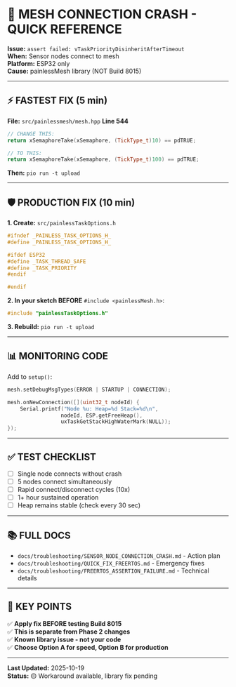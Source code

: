 # 🚨 MESH CONNECTION CRASH - QUICK REFERENCE

**Issue:** `assert failed: vTaskPriorityDisinheritAfterTimeout`  
**When:** Sensor nodes connect to mesh  
**Platform:** ESP32 only  
**Cause:** painlessMesh library (NOT Build 8015)

---

## ⚡ FASTEST FIX (5 min)

**File:** `src/painlessmesh/mesh.hpp` **Line 544**

```cpp
// CHANGE THIS:
return xSemaphoreTake(xSemaphore, (TickType_t)10) == pdTRUE;

// TO THIS:
return xSemaphoreTake(xSemaphore, (TickType_t)100) == pdTRUE;
```

**Then:** `pio run -t upload`

---

## 🛡️ PRODUCTION FIX (10 min)

**1. Create:** `src/painlessTaskOptions.h`
```cpp
#ifndef _PAINLESS_TASK_OPTIONS_H_
#define _PAINLESS_TASK_OPTIONS_H_

#ifdef ESP32
#define _TASK_THREAD_SAFE
#define _TASK_PRIORITY
#endif

#endif
```

**2. In your sketch BEFORE** `#include <painlessMesh.h>`:
```cpp
#include "painlessTaskOptions.h"
```

**3. Rebuild:** `pio run -t upload`

---

## 📊 MONITORING CODE

Add to `setup()`:
```cpp
mesh.setDebugMsgTypes(ERROR | STARTUP | CONNECTION);

mesh.onNewConnection([](uint32_t nodeId) {
    Serial.printf("Node %u: Heap=%d Stack=%d\n", 
                 nodeId, ESP.getFreeHeap(), 
                 uxTaskGetStackHighWaterMark(NULL));
});
```

---

## ✅ TEST CHECKLIST

- [ ] Single node connects without crash
- [ ] 5 nodes connect simultaneously
- [ ] Rapid connect/disconnect cycles (10x)
- [ ] 1+ hour sustained operation
- [ ] Heap remains stable (check every 30 sec)

---

## 📚 FULL DOCS

- `docs/troubleshooting/SENSOR_NODE_CONNECTION_CRASH.md` - Action plan
- `docs/troubleshooting/QUICK_FIX_FREERTOS.md` - Emergency fixes
- `docs/troubleshooting/FREERTOS_ASSERTION_FAILURE.md` - Technical details

---

## 🎯 KEY POINTS

✅ **Apply fix BEFORE testing Build 8015**  
✅ **This is separate from Phase 2 changes**  
✅ **Known library issue - not your code**  
✅ **Choose Option A for speed, Option B for production**

---

**Last Updated:** 2025-10-19  
**Status:** 🟡 Workaround available, library fix pending
